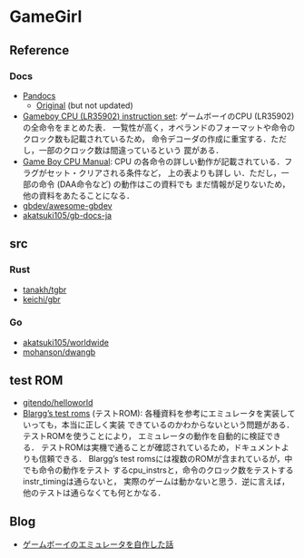 # GameGirl

## Reference

### Docs

- [Pandocs](http://gbdev.gg8.se/wiki/articles/Pan_Docs)
    - [Original](http://marc.rawer.de/Gameboy/Docs) (but not updated)
- [Gameboy CPU (LR35902) instruction set](http://www.pastraiser.com/cpu/gameboy/gameboy_opcodes.html):
  ゲームボーイのCPU (LR35902) の全命令をまとめた表． 一覧性が高く，オペランドのフォーマットや命令のクロック数も記載されているため，
  命令デコーダの作成に重宝する．ただし，一部のクロック数は間違っているという 罠がある．
- [Game Boy CPU Manual](http://marc.rawer.de/Gameboy/Docs/GBCPUman.pdf): CPU の各命令の詳しい動作が記載されている．フラグがセット・クリアされる条件など，
  上の表よりも詳し い．ただし，一部の命令 (DAA命令など) の動作はこの資料でも まだ情報が足りないため，他の資料をあたることになる．
- [gbdev/awesome-gbdev](https://github.com/gbdev/awesome-gbdev)
- [akatsuki105/gb-docs-ja](https://github.com/akatsuki105/gb-docs-ja)

## src

### Rust

- [tanakh/tgbr](https://github.com/tanakh/tgbr)
- [keichi/gbr](https://github.com/keichi/gbr)

### Go

- [akatsuki105/worldwide](https://github.com/akatsuki105/worldwide)
- [mohanson/dwangb](https://github.com/akashin/dwangb)

## test ROM

- [gitendo/helloworld](https://github.com/gitendo/helloworld)
- [Blargg’s test roms](https://gbdev.gg8.se/files/roms/blargg-gb-tests/) (テストROM): 各種資料を参考にエミュレータを実装していっても，本当に正しく実装
  できているのかわからないという問題がある．テストROMを使うことにより， エミュレータの動作を自動的に検証できる．
  テストROMは実機で通ることが確認されているため，ドキュメントよりも信頼できる． Blargg’s test
  romsには複数のROMが含まれているが，中でも命令の動作をテスト するcpu_instrsと，命令のクロック数をテストするinstr_timingは通らないと，
  実際のゲームは動かないと思う．逆に言えば，他のテストは通らなくても何とかなる．

## Blog

- [ゲームボーイのエミュレータを自作した話](https://keichi.dev/post/write-yourself-a-game-boy-emulator/)
